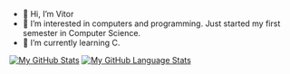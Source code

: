 - 👋 Hi, I’m Vitor
- 👀 I’m interested in computers and programming. Just started my first semester in Computer Science.
- 🌱 I’m currently learning C. 

[![My GitHub Stats](https://github-readme-stats.vercel.app/api/?username=SonngCS&count_private=true&theme=tokyonight&showicons=true)]()
[![My GitHub Language Stats](https://github-readme-stats.vercel.app/api/top-langs/?username=SonngCS&langs_count=5&theme=tokyonight)]()
